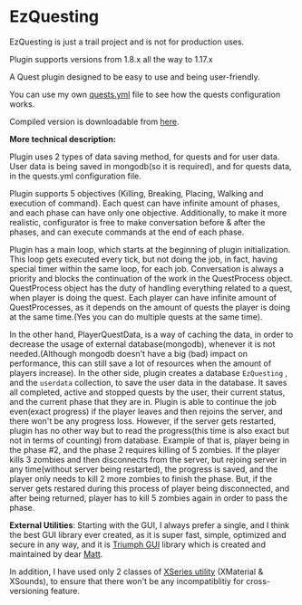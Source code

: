 # EzQuesting
EzQuesting is just a trail project and is not for production uses.

Plugin supports versions from 1.8.x all the way to 1.17.x

A Quest plugin designed to be easy to use and being user-friendly.

You can use my own [quests.yml](https://github.com/ItzAmirreza/EzQuesting/blob/master/src/main/resources/quests.yml) file to see how the quests configuration works.

Compiled version is downloadable from [here](https://cdn.discordapp.com/attachments/902581431019135029/912845176651804682/EzQuesting-1.0.jar).

**More technical description:**

Plugin uses 2 types of data saving method, for quests and for user data. 
User data is being saved in mongodb(so it is required), and for quests data, in the quests.yml configuration file.

Plugin supports 5 objectives (Killing, Breaking, Placing, Walking and execution of command).
Each quest can have infinite amount of phases, and each phase can have only one objective. Additionally, to make it more realistic, configurator is free to make conversation before & after the phases, and can execute commands at the end of each phase.

Plugin has a main loop, which starts at the beginning of plugin initialization. This loop gets executed every tick, but not doing the job, in fact, having special timer within the same loop, for each job. Conversation is always a priority and blocks the continuation of the work in the QuestProcess object. QuestProcess object has the duty of handling everything related to a quest, when player is doing the quest. Each player can have infinite amount of QuestProcesses, as it depends on the amount of quests the player is doing at the same time.(Yes you can do multiple quests at the same time).

In the other hand, PlayerQuestData, is a way of caching the data, in order to decrease the usage of external database(mongodb), whenever it is not needed.(Although mongodb doesn't have a big (bad) impact on performance, this can still save a lot of resources when the amount of players increase). In the other side, plugin creates a database `EzQuesting` , and the `userdata` collection, to save the user data in the database. It saves all completed, active and stopped quests by the user, their current status, and the current phase that they are in. Plugin is able to continue the job even(exact progress) if the player leaves and then rejoins the server, and there won't be any progress loss. However, if the server gets restarted, plugin has no other way but to read the progress(this time is also exact but not in terms of counting) from database. 
Example of that is, player being in the phase #2, and the phase 2 requires killing of 5 zombies. If the player kills 3 zombies and then disconnects from the server, but rejoing server in any time(without server being restarted), the progress is saved, and the player only needs to kill 2 more zombies to finish the phase. But, if the server gets restared during this process of player being disconnected, and after being returned, player has to kill 5 zombies again in order to pass the phase.

**External Utilities**:
Starting with the GUI, I always prefer a single, and I think the best GUI library ever created, as it is super fast, simple, optimized and secure in any way, and it is [Triumph GUI](https://github.com/TriumphTeam/triumph-gui) library which is created and maintained by dear [Matt](https://github.com/ipsk).

In addition, I have used only 2 classes of [XSeries utility](https://github.com/CryptoMorin/XSeries) (XMaterial & XSounds), to ensure that there won't be any incompatiblitiy for cross-versioning feature.
